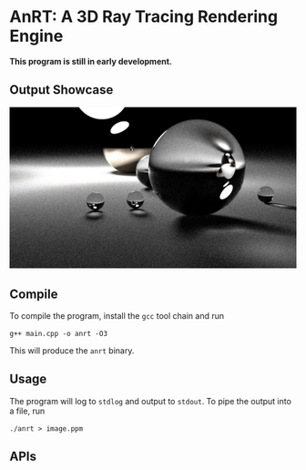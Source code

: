 # AnRT: A 3D Ray Tracing Rendering Engine

**This program is still in early development.**

## Output Showcase

![](image.jpeg)

## Compile

To compile the program, install the `gcc` tool chain and run

```
g++ main.cpp -o anrt -O3
```

This will produce the `anrt` binary.

## Usage

The program will log to `stdlog` and output to `stdout`. To pipe the output into a file, run 

```
./anrt > image.ppm
```

## APIs